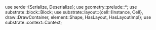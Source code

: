 use serde::{Serialize, Deserialize};
use geometry::prelude::*;
use substrate::block::Block;
use substrate::layout::{cell::{Instance, Cell}, draw::DrawContainer, element::Shape, HasLayout, HasLayoutImpl};
use substrate::context::Context;
